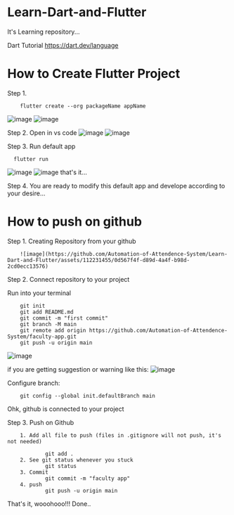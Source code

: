 # Learn-Dart-and-Flutter
It's Learning repository...


Dart Tutorial  https://dart.dev/language 

# How to Create Flutter Project

Step 1. 

        flutter create --org packageName appName
        
![image](https://github.com/Automation-of-Attendence-System/Learn-Dart-and-Flutter/assets/112231455/0ba3ebb5-b41d-4c8a-b2a8-a22667311824)
![image](https://github.com/Automation-of-Attendence-System/Learn-Dart-and-Flutter/assets/112231455/37dbd983-b6c2-41e9-94bf-954229d46ed4)

Step 2. Open in vs code
![image](https://github.com/Automation-of-Attendence-System/Learn-Dart-and-Flutter/assets/112231455/ed2f04c3-4f7a-452c-ac5c-22acd9672545)
![image](https://github.com/Automation-of-Attendence-System/Learn-Dart-and-Flutter/assets/112231455/e954d278-b5a4-4419-8a90-fecd52a66a0a)

Step 3. Run default app


      flutter run


![image](https://github.com/Automation-of-Attendence-System/Learn-Dart-and-Flutter/assets/112231455/f81fd932-39de-4254-aa5e-fc37c1af1d2f)
![image](https://github.com/Automation-of-Attendence-System/Learn-Dart-and-Flutter/assets/112231455/fdc2b70a-85d9-4da9-95e6-12eab1095f04)
that's it... 

Step 4. You are ready to modify this default app and develope according to your desire...


# How to push on github

Step 1. Creating Repository from your github

        ![image](https://github.com/Automation-of-Attendence-System/Learn-Dart-and-Flutter/assets/112231455/0d567f4f-d89d-4a4f-b98d-2cd0ecc13576)


Step 2. Connect repository to your project


Run into your terminal

        git init
        git add README.md
        git commit -m "first commit"
        git branch -M main
        git remote add origin https://github.com/Automation-of-Attendence-System/faculty-app.git
        git push -u origin main

![image](https://github.com/Automation-of-Attendence-System/Learn-Dart-and-Flutter/assets/112231455/395012f9-4d80-43b4-b0fd-815b93645fcd)

if you are getting suggestion or warning like this:
![image](https://github.com/Automation-of-Attendence-System/Learn-Dart-and-Flutter/assets/112231455/f7c703a6-a855-4eb4-86fa-b6e615c1d60d)

Configure branch:

        git config --global init.defaultBranch main

Ohk, github is connected to your project

Step 3. Push on Github

        1. Add all file to push (files in .gitignore will not push, it's not needed)

                git add .
        2. See git status whenever you stuck
                git status
        3. Commit
                git commit -m "faculty app"
        4. push
                git push -u origin main 

That's it, wooohooo!!! Done..



